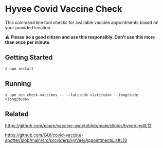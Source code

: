 # Hyvee Covid Vaccine Check

This command line tool checks for available vaccine appointments based on your provided location.

⚠ **Please be a good citizen and use this responsibly. Don't use this more than once per minute.**

## Getting Started

```
$ npm install
```

## Running

```
$ npm run check-vaccines -- --latitude <latitude> --longitude <longitude>
```

## Related

https://github.com/pcarn/vaccine-watch/blob/main/clinics/hyvee.py#L12

https://github.com/GUI/covid-vaccine-spotter/blob/main/src/providers/HyVee/Appointments.js#L18
